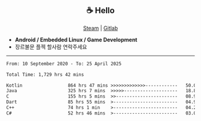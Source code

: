 <h2 align="center"> ☕ Hello </h2>

<p align="center">
  <a href="https://steamcommunity.com/id/Niforances/">Steam</a> |
  <a href="https://gitlab.com/niforances">Gitlab</a>
</p>

 - **Android / Embedded Linux / Game Development**
 - 장르불문 플젝 할사람 연락주세요

------

<!--START_SECTION:waka-->

```txt
From: 10 September 2020 - To: 25 April 2025

Total Time: 1,729 hrs 42 mins

Kotlin                 864 hrs 47 mins >>>>>>>>>>>>>------------   50.00 %
Java                   325 hrs 7 mins  >>>>>--------------------   18.80 %
C                      155 hrs 5 mins  >>-----------------------   08.97 %
Dart                   85 hrs 55 mins  >------------------------   04.97 %
C++                    74 hrs 1 min    >------------------------   04.28 %
C#                     52 hrs 46 mins  >------------------------   03.05 %
```

<!--END_SECTION:waka-->
